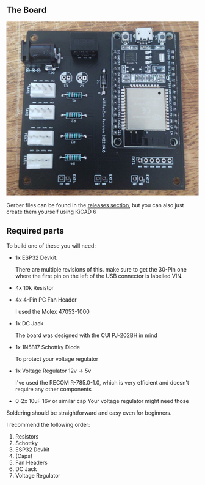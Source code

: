 
## The Board

![The Board](../img/board.jpg)

Gerber files can be found in the [releases section](https://github.com/Hypfer/WiFiFanCon), but you can also just create them yourself using KiCAD 6


## Required parts

To build one of these you will need:

- 1x ESP32 Devkit.

  There are multiple revisions of this. make sure to get the 30-Pin one where the first pin on the left of the USB connector is labelled VIN.

- 4x 10k Resistor

- 4x 4-Pin PC Fan Header

  I used the Molex 47053-1000

- 1x DC Jack

  The board was designed with the CUI PJ-202BH in mind

- 1x 1N5817 Schottky Diode

  To protect your voltage regulator

- 1x Voltage Regulator 12v -> 5v

  I've used the RECOM R-785.0-1.0, which is very efficient and doesn't require any other components

- 0-2x 10uF 16v or similar cap
  Your voltage regulator might need those


Soldering should be straightforward and easy even for beginners.

I recommend the following order:
1. Resistors
2. Schottky
3. ESP32 Devkit
4. (Caps)
5. Fan Headers
6. DC Jack
7. Voltage Regulator